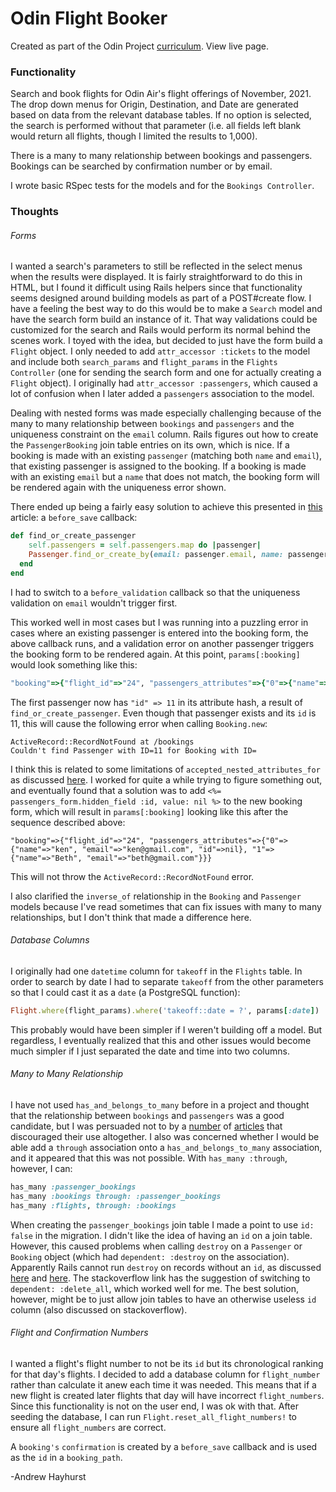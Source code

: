 # Odin Flight Booker

Created as part of the Odin Project [curriculum](https://www.theodinproject.com/courses/ruby-on-rails/lessons/building-advanced-forms). View live page.

### Functionality

Search and book flights for Odin Air's flight offerings of November, 2021. The drop down menus for Origin, Destination, and Date are generated based on data from the relevant database tables. If no option is selected, the search is performed without that parameter (i.e. all fields left blank would return all flights, though I limited the results to 1,000).

There is a many to many relationship between bookings and passengers. Bookings can be searched by confirmation number or by email.

I wrote basic RSpec tests for the models and for the `Bookings Controller`.

### Thoughts

###### Forms

I wanted a search's parameters to still be reflected in the select menus when the results were displayed. It is fairly straightforward to do this in HTML, but I found it difficult using Rails helpers since that functionality seems designed around building models as part of a POST#create flow. I have a feeling the best way to do this would be to make a `Search` model and have the search form build an instance of it. That way validations could be customized for the search and Rails would perform its normal behind the scenes work. I toyed with the idea, but decided to just have the form build a `Flight` object. I only needed to add `attr_accessor :tickets` to the model and include both `search_params` and `flight_params` in the `Flights Controller` (one for sending the search form and one for actually creating a `Flight` object). I originally had `attr_accessor :passengers`, which caused a lot of confusion when I later added a `passengers` association to the model.

Dealing with nested forms was made especially challenging because of the many to many relationship between `bookings` and `passengers` and the uniqueness constraint on the `email` column. Rails figures out how to create the `PassengerBooking` join table entries on its own, which is nice. If a booking is made with an existing `passenger` (matching both `name` and `email`), that existing passenger is assigned to the booking. If a booking is made with an existing `email` but a `name` that does not match, the booking form will be rendered again with the uniqueness error shown.

There ended up being a fairly easy solution to achieve this presented in [this](https://medium.com/inview-technical-blog/rails-5-using-find-or-create-by-for-nested-attributes-ff633aee62a1) article: a `before_save` callback:

```ruby
def find_or_create_passenger
	self.passengers = self.passengers.map do |passenger|
  	Passenger.find_or_create_by(email: passenger.email, name: passenger.name)
  end
end
```

I had to switch to a `before_validation` callback so that the uniqueness validation on `email` wouldn't trigger first.

This worked well in most cases but I was running into a puzzling error in cases where an existing passenger is entered into the booking form, the above callback runs, and a validation error on another passenger triggers the booking form to be rendered again. At this point, `params[:booking]` would look something like this:

```ruby
"booking"=>{"flight_id"=>"24", "passengers_attributes"=>{"0"=>{"name"=>"ken", "email"=>"ken@gmail.com", "id"=>11}, "1"=>{"name"=>"Beth", "email"=>"beth@gmail.com"}}}
```

The first passenger now has `"id" => 11` in its attribute hash, a result of `find_or_create_passenger`. Even though that passenger exists and its `id` is 11, this will cause the following error when calling `Booking.new`:

```pseudocode
ActiveRecord::RecordNotFound at /bookings
Couldn't find Passenger with ID=11 for Booking with ID=
```

I think this is related to some limitations of `accepted_nested_attributes_for` as discussed [here](https://github.com/rails/rails/issues/7256). I worked for quite a while trying to figure something out, and eventually found that a solution was to add `<%= passengers_form.hidden_field :id, value: nil %>` to the new booking form, which will result in `params[:booking]` looking like this after the sequence described above:

```
"booking"=>{"flight_id"=>"24", "passengers_attributes"=>{"0"=>{"name"=>"ken", "email"=>"ken@gmail.com", "id"=>nil}, "1"=>{"name"=>"Beth", "email"=>"beth@gmail.com"}}}
```

This will not throw the `ActiveRecord::RecordNotFound` error.

I also clarified the `inverse_of` relationship in the `Booking` and `Passenger` models because I've read sometimes that can fix issues with many to many relationships, but I don't think that made a difference here.

###### Database Columns

I originally had one `datetime` column for `takeoff` in the `Flights` table. In order to search by date I had to separate `takeoff` from the other parameters so that I could cast it as a `date` (a PostgreSQL function):

```ruby
Flight.where(flight_params).where('takeoff::date = ?', params[:date])
```

This probably would have been simpler if I weren't building off a model. But regardless, I eventually realized that this and other issues would become much simpler if I just separated the date and time into two columns.

###### Many to Many Relationship

I have not used `has_and_belongs_to_many` before in a project and thought that the relationship between `bookings` and `passengers` was a good candidate, but I was persuaded not to by a [number](https://cobwwweb.com/why-i-dont-use-has-and-belongs-to-many-in-rails) of [articles](https://flatironschool.com/blog/why-you-dont-need-has-and-belongs-to-many) that discouraged their use altogether. I also was concerned whether I would be able add a `through` association onto a `has_and_belongs_to_many` association, and it appeared that this was not possible. With `has_many :through`, however, I can:

```ruby
has_many :passenger_bookings
has_many :bookings through: :passenger_bookings
has_many :flights, through: :bookings
```

When creating the `passenger_bookings` join table I made a point to use `id: false` in the migration. I didn't like the idea of having an `id` on a join table. However, this caused problems when calling `destroy` on a `Passenger` or `Booking` object (which had `dependent: :destroy` on the association). Apparently Rails cannot run `destroy` on records without an `id`, as discussed [here](https://github.com/rails/rails/issues/25347) and [here](https://stackoverflow.com/questions/23165282/error-zero-length-delimited-identifier-at-or-near-line-1-delete-from-reg/30542991). The stackoverflow link has the suggestion of switching to `dependent: :delete_all`, which worked well for me. The best solution, however, might be to just allow join tables to have an otherwise useless `id` column (also discussed on stackoverflow).

###### Flight and Confirmation Numbers

I wanted a flight's flight number to not be its `id` but its chronological ranking for that day's flights. I decided to add a database column for `flight_number` rather than calculate it anew each time it was needed. This means that if a new flight is created later flights that day will have incorrect `flight_numbers`. Since this functionality is not on the user end, I was ok with that. After seeding the database, I can run `Flight.reset_all_flight_numbers!` to ensure all `flight_numbers` are correct.

A `booking's` `confirmation` is created by a `before_save` callback and is used as the `id` in a `booking_path`.

-Andrew Hayhurst